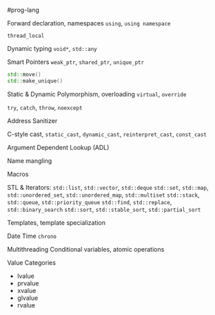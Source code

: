 #prog-lang

Forward declaration, namespaces
`using`, `using namespace`

`thread_local`

Dynamic typing
`void*`, `std::any`

Smart Pointers
`weak_ptr`, `shared_ptr`, `unique_ptr`

```cpp
std::move()
std::make_unique()
```

Static & Dynamic Polymorphism, overloading
`virtual`, `override`

`try`, `catch`, `throw`, `noexcept`

Address Sanitizer

C-style cast, `static_cast`, `dynamic_cast`, `reinterpret_cast`, `const_cast`

Argument Dependent Lookup (ADL)

Name mangling

Macros

STL & Iterators:
`std::list`, `std::vector`, `std::deque`
`std::set`, `std::map`, `std::unordered_set`, `std::unordered_map`, `std::multiset`
`std::stack`, `std::queue`, `std::priority_queue`
`std::find`, `std::replace`, `std::binary_search`
`std::sort`, `std::stable_sort`, `std::partial_sort`

Templates, template specialization

Date Time
`chrono`

Multithreading
Conditional variables, atomic operations

Value Categories
- lvalue
- prvalue
- xvalue
- glvalue
- rvalue